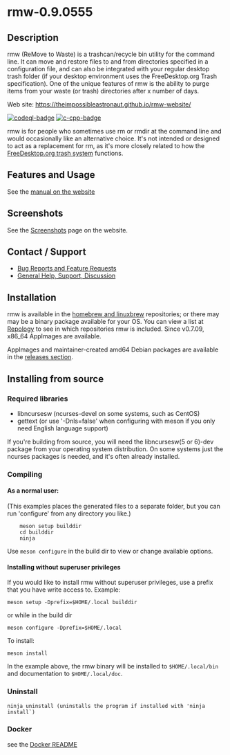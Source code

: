 # rmw-0.9.0555
## Description

rmw (ReMove to Waste) is a trashcan/recycle bin utility for the command line.
It can move and restore files to and from directories specified in a
configuration file, and can also be integrated with your regular desktop trash
folder (if your desktop environment uses the FreeDesktop.org Trash
specification). One of the unique features of rmw is the ability to purge
items from your waste (or trash) directories after x number of days.

Web site: <https://theimpossibleastronaut.github.io/rmw-website/>

[![codeql-badge]][codeql-url]
[![c-cpp-badge]][c-cpp-url]

[c-cpp-badge]: https://github.com/theimpossibleastronaut/rmw/actions/workflows/c-cpp.yml/badge.svg
[c-cpp-url]: https://github.com/theimpossibleastronaut/rmw/actions/workflows/c-cpp.yml
[codeql-badge]: https://github.com/theimpossibleastronaut/rmw/workflows/CodeQL/badge.svg
[codeql-url]: https://github.com/theimpossibleastronaut/rmw/actions?query=workflow%3ACodeQL

rmw is for people who sometimes use rm or rmdir at the command line and
would occasionally like an alternative choice. It's not intended or
designed to act as a replacement for rm, as it's more closely related
to how the [FreeDesktop.org trash
system](https://specifications.freedesktop.org/trash-spec/trashspec-latest.html)
functions.

## Features and Usage

See the [manual on the
website](https://theimpossibleastronaut.github.io/rmw-website/rmw_man.html)
<!-- manual generated with `roff2html rmw.1  > rmw_man.html` -->

## Screenshots

See the [Screenshots](https://theimpossibleastronaut.github.io/rmw-website/screenshots.html)
page on the website.

## Contact / Support

* [Bug Reports and Feature Requests](https://github.com/theimpossibleastronaut/rmw/blob/master/CONTRIBUTING.md#bug-reports-and-feature-requests)
* [General Help, Support, Discussion](https://theimpossibleastronaut.github.io/rmw-website/#support)

## Installation

rmw is available in the [homebrew and
linuxbrew](https://github.com/Homebrew/) repositories; or there may may
be a binary package available for your OS. You can view a list at
[Repology](https://repology.org/project/rmw/versions) to see in which
repositories rmw is included. Since v0.7.09, x86_64 AppImages are
available.

AppImages and maintainer-created amd64 Debian packages are available in
the [releases section][releases-url].

[releases-url]: https://github.com/theimpossibleastronaut/rmw/releases

## Installing from source

### Required libraries

* libncursesw (ncurses-devel on some systems, such as CentOS)
* gettext (or use '-Dnls=false' when configuring with meson if you only need English language support)

If you're building from source, you will need the libncursesw(5 or
6)-dev package from your operating system distribution. On some systems
just the ncurses packages is needed, and it's often already installed.

### Compiling

#### As a normal user:

(This examples places the generated files to a separate folder, but you can
run 'configure' from any directory you like.)

```
    meson setup builddir
    cd builddir
    ninja
```

Use `meson configure` in the build dir to view or change available
options.

#### Installing without superuser privileges

If you would like to install rmw without superuser privileges, use a prefix
that you have write access to. Example:

    meson setup -Dprefix=$HOME/.local builddir

or while in the build dir

    meson configure -Dprefix=$HOME/.local

To install:

    meson install

In the example above, the rmw binary will be installed to
`$HOME/.local/bin` and documentation to `$HOME/.local/doc`.

### Uninstall

    ninja uninstall (uninstalls the program if installed with 'ninja install`)

### Docker

see the [Docker README](https://github.com/theimpossibleastronaut/rmw/tree/master/docker)
